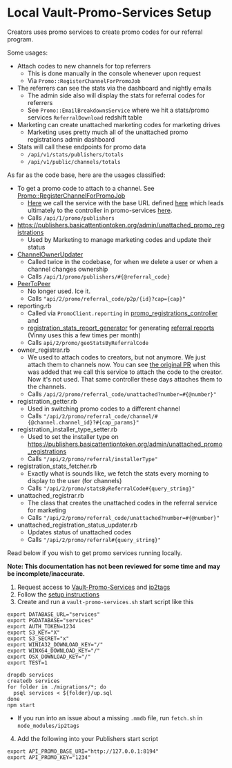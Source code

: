 # Local Vault-Promo-Services Setup

Creators uses promo services to create promo codes for our referral program.

Some usages:

- Attach codes to new channels for top referrers
    - This is done manually in the console whenever upon request
    - Via `Promo::RegisterChannelForPromoJob`
- The referrers can see the stats via the dashboard and nightly emails
    - The admin side also will display the stats for referral codes for referrers
    - See `Promo::EmailBreakdownsService` where we hit a stats/promo services `ReferralDownload` redshift table
- Marketing can create unattached marketing codes for marketing drives
    - Marketing uses pretty much all of the unattached promo registrations admin dashboard
- Stats will call these endpoints for promo data
    - `/api/v1/stats/publishers/totals`
    - `/api/v1/public/channels/totals`


As far as the code base, here are the usages classified:

- To get a promo code to attach to a channel. See [Promo::RegisterChannelForPromoJob](https://github.com/brave-intl/publishers/blob/6d7c5299f8f68e9db5a8d11943369c490e1feed0/app/jobs/promo/register_channel_for_promo_job.rb#L1)
    - [Here](https://github.com/brave-intl/publishers/blob/8d51c942bac1ef9e1bd1bbc5d8a8e7c7b2816c65/app/services/promo/assign_promo_to_channel_service.rb#L54) we call the service with the base URL defined [here](https://github.com/brave-intl/publishers/blob/8d51c942bac1ef9e1bd1bbc5d8a8e7c7b2816c65/app/services/promo/assign_promo_to_channel_service.rb#L101) which leads ultimately to the controller in promo-services [here](https://github.com/brave-intl/vault-promo-services/blob/master/src/controllers/promo/v1/publisher.js#L104).
    - Calls `/api/1/promo/publishers`
- https://publishers.basicattentiontoken.org/admin/unattached_promo_registrations
    -  Used by Marketing to manage marketing codes and update their status
- [ChannelOwnerUpdater](https://github.com/brave-intl/publishers/blob/0aefd1117a3061b4311ec05401debeb720a07f69/app/services/promo/channel_owner_updater.rb#L3)
    - Called twice in the codebase, for when we delete a user or when a channel changes ownership
    - Calls `/api/1/promo/publishers/#{@referral_code}`
- [PeerToPeer](https://github.com/brave-intl/publishers/blob/0aefd1117a3061b4311ec05401debeb720a07f69/app/services/promo/models/peer_to_peer_registration.rb#L7)
    - No longer used. Ice it.
    - Calls `"api/2/promo/referral_code/p2p/{id}?cap={cap}"`
- reporting.rb
    - Called via `PromoClient.reporting` in [promo_registrations_controller](https://github.com/brave-intl/publishers/blob/6d7c5299f8f68e9db5a8d11943369c490e1feed0/app/controllers/publishers/promo_registrations_controller.rb#L93) and
    - [registration_stats_report_generator](https://github.com/brave-intl/publishers/blob/0aefd1117a3061b4311ec05401debeb720a07f69/app/services/promo/registration_stats_report_generator.rb#L150) for generating [referral reports ](https://github.com/brave-intl/publishers/blob/6d7c5299f8f68e9db5a8d11943369c490e1feed0/app/controllers/admin/unattached_promo_registrations_controller.rb#L52)(Vinny uses this a few times per month)
    - Calls `api/2/promo/geoStatsByReferralCode`
- owner_registrar.rb
    - We used to attach codes to creators, but not anymore. We just attach them to channels now. You can see [the original PR](https://github.com/brave-intl/publishers/pull/1589) when this was added that we call this service to attach the code to the creator. Now it's not used. That same controller these days attaches them to the channels.
    - Calls `/api/2/promo/referral_code/unattached?number=#{@number}"`
- registration_getter.rb
    - Used in switching promo codes to a different channel
    - Calls `"/api/2/promo/referral_code/channel/#{@channel.channel_id}?#{cap_params}"`
- registration_installer_type_setter.rb
    - Used to set the installer type on https://publishers.basicattentiontoken.org/admin/unattached_promo_registrations
    - Calls `"/api/2/promo/referral/installerType"`
- registration_stats_fetcher.rb
    - Exactly what is sounds like, we fetch the stats every morning to display to the user (for channels)
    - Calls `"/api/2/promo/statsByReferralCode#{query_string}"`
- unattached_registrar.rb
    - The class that creates the unattached codes in the referral service for marketing
    - Calls `"/api/2/promo/referral_code/unattached?number=#{@number}"`
- unattached_registration_status_updater.rb
    - Updates status of unattached codes
    - Calls `"/api/2/promo/referral#{query_string}"`




Read below if you wish to get promo services running locally.

**Note: This documentation has not been reviewed for some time and may be incomplete/inaccurate.**

1. Request access to [Vault-Promo-Services](https://github.com/brave-intl/vault-promo-services) and [ip2tags](https://github.com/brave-intl/vault-promo-services)
2. Follow the [setup instructions](https://github.com/brave-intl/vault-promo-services)
3. Create and run a `vault-promo-services.sh` start script like this

```
export DATABASE_URL="services"
export PGDATABASE="services"
export AUTH_TOKEN=1234
export S3_KEY="X"
export S3_SECRET="x"
export WINIA32_DOWNLOAD_KEY="/"
export WINX64_DOWNLOAD_KEY="/"
export OSX_DOWNLOAD_KEY="/"
export TEST=1

dropdb services
createdb services
for folder in ./migrations/*; do
  psql services < ${folder}/up.sql
done
npm start
```

- If you run into an issue about a missing `.mmdb` file, run `fetch.sh` in `node_modules/ip2tags`

4. Add the following into your Publishers start script

```
export API_PROMO_BASE_URI="http://127.0.0.1:8194"
export API_PROMO_KEY="1234"
```



